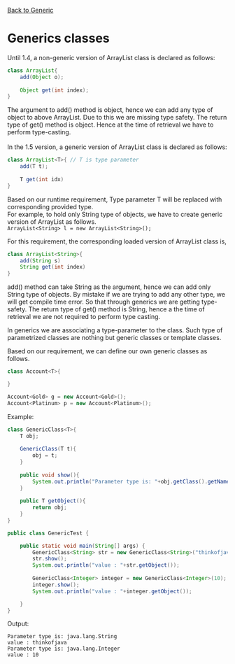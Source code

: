 [Back to Generic](../README.md)

# Generics classes

Until 1.4, a non-generic version of ArrayList class is declared as follows:

```java
class ArrayList{
	add(Object o);
	
	Object get(int index);
}
```

The argument to add() method is object, hence we can add any type of object to above ArrayList. Due to this we are missing type safety.
The return type of get() method is object. Hence at the time of retrieval we have to perform type-casting.<br><br>
In the 1.5 version, a generic version of ArrayList class is declared as follows:

```java
class ArrayList<T>{ // T is type parameter
	add(T t);
	
	T get(int idx)
}
```

Based on our runtime requirement, Type parameter T will be replaced with corresponding provided type.<br>
For example, to hold only String type of objects, we have to create generic version of ArrayList as follows. <br>
`ArrayList<String> l = new ArrayList<String>();`

For this requirement, the corresponding loaded version of ArrayList class is,

```java
class ArrayList<String>{
	add(String s)
	String get(int index)
}
```

add() method can take String as the argument, hence we can add only String type of objects. By mistake if we are trying to add any other type, we will get compile time error. So that through generics we are getting type-safety.
The return type of get() method is String, hence a the time of retrieval we are not required to perform type casting.

In generics we are associating a type-parameter to the class. Such type of parametrized classes are nothing but generic classes or template classes.

Based on our requirement, we can define our own generic classes as follows.

```java
class Account<T>{

}

Account<Gold> g = new Account<Gold>();
Account<Platinum> p = new Account<Platinum>();
```
Example:

```java
class GenericClass<T>{
    T obj;
    
    GenericClass(T t){
        obj = t;
    }
    
    public void show(){
        System.out.println("Parameter type is: "+obj.getClass().getName());
    }
    
    public T getObject(){
        return obj;
    }
}

public class GenericTest {

    public static void main(String[] args) {
        GenericClass<String> str = new GenericClass<String>("thinkofjava");
        str.show();
        System.out.println("value : "+str.getObject());
        
        GenericClass<Integer> integer = new GenericClass<Integer>(10);
        integer.show();
        System.out.println("value : "+integer.getObject());

    }
}
```

Output:

```
Parameter type is: java.lang.String
value : thinkofjava
Parameter type is: java.lang.Integer
value : 10
```

